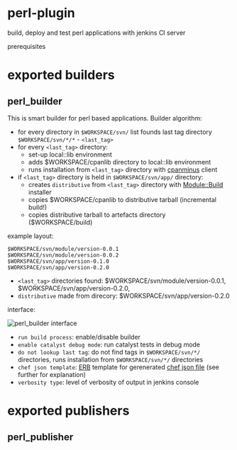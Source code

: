 perl-plugin
===========

build, deploy and test perl applications with jenkins CI server 

prerequisites

exported builders
===

## perl_builder

This is smart builder for perl based applications. Builder algorithm:

- for every directory in `$WORKSPACE/svn/` list founds last tag directory  `$WORKSPACE/svn/*/*` - `<last_tag>`
- for every `<last_tag>` directory:
    - set-up local::lib environment 
    - adds $WORKSPACE/cpanlib directory to local::lib environment
    - runs installation from `<last_tag>` directory with [cpanminus](http://search.cpan.org/perldoc?cpanm) client
- if `<last_tag>` directory is held in `$WORKSPACE/svn/app/` directory:
    - creates `distributive` from `<last_tag>` directory with [Module::Build](http://search.cpan.org/perldoc?Module%3A%3ABuild) installer 
    - copies $WORKSPACE/cpanlib to distributive tarball (incremental build!)
    - copies distributive tarball to artefacts directory ($WORKSPACE/build)


example layout:

    $WORKSPACE/svn/module/version-0.0.1
    $WORKSPACE/svn/module/version-0.0.2
    $WORKSPACE/svn/app/version-0.1.0
    $WORKSPACE/svn/app/version-0.2.0

- `<last_tag>` directories found: $WORKSPACE/svn/module/version-0.0.1, $WORKSPACE/svn/app/version-0.2.0, 
- `distributive` made from direcory: $WORKSPACE/svn/app/version-0.2.0

interface:

![perl_builder interface](https://raw.github.com/melezhik/perl-plugin/master/images/perl-builder-interface.png "perl_builder interface")

- `run build process`: enable/disable builder
- `enable catalyst debug mode`: run catalyst tests in debug mode
- `do not lookup last tag`: do not find tags in `$WORKSPACE/svn/*/` directories, runs installation from `$WORKSPACE/svn/*/` directories
- `chef json template`: [ERB](http://www.stuartellis.eu/articles/erb/) template for gerenerated [chef json file](http://wiki.opscode.com/display/chef/Setting+the+run_list+in+JSON+during+run+time) (see further for explanation)
- `verbosity type`: level of verbosity of output in jenkins console


exported publishers
===

## perl_publisher

